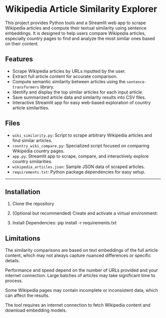 # Wikipedia Article Similarity Explorer

This project provides Python tools and a Streamlit web app to scrape Wikipedia articles and compute their textual similarity using sentence embeddings. It is designed to help users compare Wikipedia articles, especially country pages to find and analyze the most similar ones based on their content.


## Features

- Scrape Wikipedia articles by URLs inputted by the user.
- Extract full article content for accurate comparison.
- Compute semantic similarity between articles using the `sentence-transformers` library.
- Identify and display the top similar articles for each input article.
- Save summarized article data and similarity results into CSV files.
- Interactive Streamlit app for easy web-based exploration of country article similarities.

## Files

- `wiki_similarity.py`: Script to scrape arbitrary Wikipedia articles and find similar articles.
- `country_wiki_compare.py`: Specialized script focused on comparing Wikipedia country pages.
- `app.py`: Streamlit app to scrape, compare, and interactively explore country similarities.
- `wikipedia_articles.json`: Sample JSON data of scraped articles.
- `requirements.txt`: Python package dependencies for easy setup.

---

## Installation

1. Clone the repository

2. (Optional but recommended) Create and activate a virtual environment:

3. Install Dependencies:
    pip install -r requirements.txt

## Limitations

The similarity comparisons are based on text embeddings of the full article content, which may not always capture nuanced differences or specific details.

Performance and speed depend on the number of URLs provided and your internet connection. Large batches of articles may take significant time to process.

Some Wikipedia pages may contain incomplete or inconsistent data, which can affect the results.

The tool requires an internet connection to fetch Wikipedia content and download embedding models.
